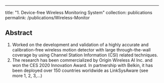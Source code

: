 ---
title: "1. Device-free Wireless Monitoring System"
collection: publications
permalink: /publications/Wireless-Monitor
## Abstract
1. Worked on the development and validation of a highly accurate and calibration-free wireless motion detector with
large through-the-wall coverage by using Channel Station Information (CSI) related techniques.
2. The research has been commercialized by Origin Wireless AI Inc. and won the CES 2020 Innovation Award. In
partnership with Belkin, it has been deployed over 150 countries worldwide as LinkSysAware (see more 1, 2, 3,...)
